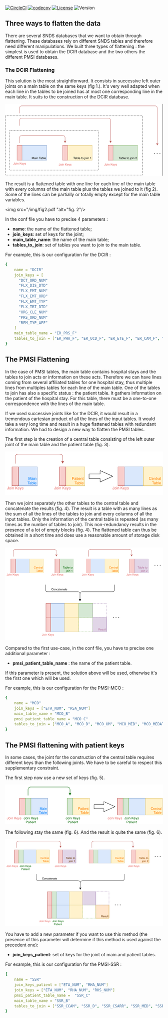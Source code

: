 [![CircleCI](https://circleci.com/gh/X-DataInitiative/SCALPEL-Flattening.svg?style=shield&circle-token=1c2d54e464ad11d11d5515221b75f644d1c6fb5a)](https://circleci.com/gh/X-DataInitiative/SCALPEL-Flattening)
[![codecov](https://codecov.io/gh/X-DataInitiative/SCALPEL-Flattening/branch/master/graph/badge.svg?token=GWYM6JLi0z)](https://codecov.io/gh/X-DataInitiative/SCALPEL-Flattening)
[![License](https://img.shields.io/badge/License-BSD%203--Clause-blue.svg)](https://opensource.org/licenses/BSD-3-Clause)
![Version](https://img.shields.io/github/v/release/X-DataInitiative/SCALPEL-Flattening?include_prereleases)

## Three ways to flatten the data

There are several SNDS databases that we want to obtain through flattening.
These databases rely on different SNDS tables and therefore need different
manipulations. We built three types of flattening : the simplest is used to obtain the DCIR database
and the two others the different PMSI databases.

### The DCIR Flattening

This solution is the most straightforward. It consists in successive left outer joints on a main table on the same keys (fig 1.). 
It's very well adapted when each line in the tables to be joined has at most one corresponding line in the main table. It suits to the construction of the DCIR database.

<div style="text-align:center" title="fig. 1" ><img src="/img/fig1.png"/></div>

The result is a flattened table with one line for each line of the main table
with every columns of the main table plus the tables we joined to it (fig 2). Some of the lines can be partially or totally empty except for the main table variables.


<img src="/img/fig2.pdf "alt="fig. 2"/>

In the conf file you have to precise 4 parameters :

* **name**: the name of the flattened table;
* **join_keys**: set of keys for the joint;
* **main\_table_name**: the name of the main table;
* **tables\_to_join**: set of tables you want to join to the main table.

For example, this is our configuration for the DCIR :

```yaml
{
    name = "DCIR"
    join_keys = [
      "DCT_ORD_NUM"
      "FLX_DIS_DTD"
      "FLX_EMT_NUM"
      "FLX_EMT_ORD"
      "FLX_EMT_TYP"
      "FLX_TRT_DTD"
      "ORG_CLE_NUM"
      "PRS_ORD_NUM"
      "REM_TYP_AFF"
    ]
    main_table_name = "ER_PRS_F"
    tables_to_join = ["ER_PHA_F", "ER_UCD_F", "ER_ETE_F", "ER_CAM_F", "ER_BIO_F", "ER_TIP_F"]
}
```

## The PMSI Flattening

In the case of PMSI tables, the main table contains hospital stays and
the tables to join acts or information on these acts. Therefore we can have lines coming from several
affiliated tables for one hospital stay, thus multiple lines from multiples tables for each line
of the main table. One of the tables to join has also a specific status : the patient table.
It gathers information on the patient of the hospital stay. For this table, there 
must be a one-to-one correspondence with the lines of the main table.

If we used successive joints like for the DCIR, it would result in a tremendous 
cartesian product of all the lines of the input tables. It would take a very long time
and result in a huge flattened tables with redundant information. We had to design a new way to flatten the 
PMSI tables.

The first step is the creation of a central table consisting of the left outer joint of the main table
and the patient table (fig. 3). 

<div style="text-align:center" title="fig. 3" ><img src="img/fig3.pdf"/></div>

Then we joint separately the other tables to the central table and concatenate the results (fig. 4). The result is a table with as many lines as the sum of all the lines of the tables to join and every columns of all the input tables. Only the information of the central
table is repeated (as many times as the number of tables to join). This non-redundancy results
in the presence of a lot of empty blocks (fig. 4). The flattened table can thus be obtained in a short time
and does use a reasonable amount of storage disk space.

<div style="text-align:center" title="fig. 4" ><img src="img/fig4.pdf"/></div>

Compared to the first use-case, in the conf file, you have to precise one additional parameter :

* **pmsi\_patient\_table_name** : the name of the patient table.

If this parameter is present, the solution above will be used, otherwise it's the 
first one which will be used.

For example, this is our configuration for the PMSI-MCO :

```yaml
{
    name = "MCO"
    join_keys = ["ETA_NUM", "RSA_NUM"]
    main_table_name = "MCO_B"
    pmsi_patient_table_name = "MCO_C"
    tables_to_join = ["MCO_A", "MCO_D", "MCO_UM", "MCO_MED", "MCO_MEDATU", "MCO_MEDTHROMBO"]
}
```

## The PMSI flattening with patient keys

In some cases, the joint for the construction of the central table requires different 
keys than the following joints. We have to be careful to respect this supplementary constraint.

The first step now use a new set of keys (fig. 5).

<div style="text-align:center" title="fig. 5" ><img src="img/fig5.pdf"/></div>

The following stay the same (fig. 6). And the result is quite the same (fig. 6).

<div style="text-align:center" title="fig. 6" ><img src="img/fig6.pdf"/></div>

You have to add a new parameter if you want to use this method (the presence of this parameter
will determine if this method is used against the precedent one):

* **join\_keys_patient**: set of keys for the joint of main and patient tables.

For example, this is our configuration for the PMSI-SSR :

```yaml
{
    name = "SSR"
    join_keys_patient = ["ETA_NUM", "RHA_NUM"]
    join_keys = ["ETA_NUM", "RHA_NUM", "RHS_NUM"]
    pmsi_patient_table_name =  "SSR_C"
    main_table_name = "SSR_B"
    tables_to_join = ["SSR_CCAM", "SSR_D", "SSR_CSARR", "SSR_MED", "SSR_MEDATU"]
}
```
